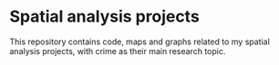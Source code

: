 # Spatial analysis projects

This repository contains code, maps and graphs related to my spatial analysis projects, with crime as their main research topic.
